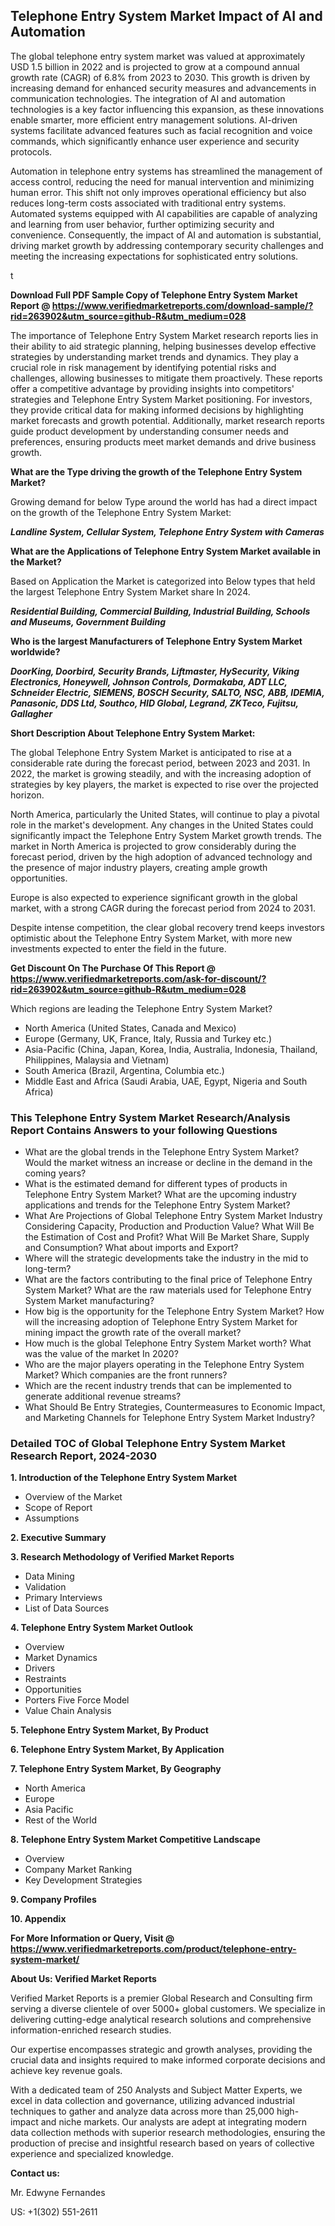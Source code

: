 <h2>Telephone Entry System Market Impact of AI and Automation</h2><p>The global telephone entry system market was valued at approximately USD 1.5 billion in 2022 and is projected to grow at a compound annual growth rate (CAGR) of 6.8% from 2023 to 2030. This growth is driven by increasing demand for enhanced security measures and advancements in communication technologies. The integration of AI and automation technologies is a key factor influencing this expansion, as these innovations enable smarter, more efficient entry management solutions. AI-driven systems facilitate advanced features such as facial recognition and voice commands, which significantly enhance user experience and security protocols.</p><p>Automation in telephone entry systems has streamlined the management of access control, reducing the need for manual intervention and minimizing human error. This shift not only improves operational efficiency but also reduces long-term costs associated with traditional entry systems. Automated systems equipped with AI capabilities are capable of analyzing and learning from user behavior, further optimizing security and convenience. Consequently, the impact of AI and automation is substantial, driving market growth by addressing contemporary security challenges and meeting the increasing expectations for sophisticated entry solutions.</p>t</p><p id="" class=""><strong>Download Full PDF Sample Copy of Telephone Entry System Market Report @ <a href="https://www.verifiedmarketreports.com/download-sample/?rid=263902&utm_source=github-R&utm_medium=028" target="_blank">https://www.verifiedmarketreports.com/download-sample/?rid=263902&utm_source=github-R&utm_medium=028</a></strong></p><p>The importance of&nbsp;Telephone Entry System Market research reports lies in their ability to aid strategic planning, helping businesses develop effective strategies by understanding market trends and dynamics. They play a crucial role in risk management by identifying potential risks and challenges, allowing businesses to mitigate them proactively. These reports offer a competitive advantage by providing insights into competitors' strategies and Telephone Entry System Market positioning. For investors, they provide critical data for making informed decisions by highlighting market forecasts and growth potential. Additionally, market research reports guide product development by understanding consumer needs and preferences, ensuring products meet market demands and drive business growth.</p><p><strong>What are the&nbsp;Type driving the growth of the Telephone Entry System Market?</strong></p><p id="" class="">Growing demand for below Type around the world has had a direct impact on the growth of the Telephone Entry System Market:</p><em><strong>Landline System, Cellular System, Telephone Entry System with Cameras</strong></em></p><strong>What are the&nbsp;Applications&nbsp;of Telephone Entry System Market available in the Market?</strong></p><p id="" class="">Based on Application the Market is categorized into Below types that held the largest Telephone Entry System Market share In 2024.</p><em><strong>Residential Building, Commercial Building, Industrial Building, Schools and Museums, Government Building</strong></em></p><strong>Who is the largest Manufacturers of Telephone Entry System Market worldwide?</strong></p><p><em><strong>DoorKing, Doorbird, Security Brands, Liftmaster, HySecurity, Viking Electronics, Honeywell, Johnson Controls, Dormakaba, ADT LLC, Schneider Electric, SIEMENS, BOSCH Security, SALTO, NSC, ABB, IDEMIA, Panasonic, DDS Ltd, Southco, HID Global, Legrand, ZKTeco, Fujitsu, Gallagher</strong></em></p><p id="" class=""><strong>Short Description About Telephone Entry System Market:</strong></p><p>The global Telephone Entry System Market is anticipated to rise at a considerable rate during the forecast period, between 2023 and 2031. In 2022, the market is growing steadily, and with the increasing adoption of strategies by key players, the market is expected to rise over the projected horizon.</p><p>North America, particularly the United States, will continue to play a pivotal role in the market's development. Any changes in the United States could significantly impact the Telephone Entry System Market growth trends. The market in North America is projected to grow considerably during the forecast period, driven by the high adoption of advanced technology and the presence of major industry players, creating ample growth opportunities.</p><p>Europe is also expected to experience significant growth in the global market, with a strong CAGR during the forecast period from 2024 to 2031.</p><p>Despite intense competition, the clear global recovery trend keeps investors optimistic about the Telephone Entry System Market, with more new investments expected to enter the field in the future.</p><p id="" class=""><strong>Get Discount On The Purchase Of This Report @ <a href="https://www.verifiedmarketreports.com/ask-for-discount/?rid=263902&utm_source=github-R&utm_medium=028" target="_blank">https://www.verifiedmarketreports.com/ask-for-discount/?rid=263902&utm_source=github-R&utm_medium=028</a></strong></p>Which regions are leading the Telephone Entry System Market?</p><ul><li>North America (United States, Canada and Mexico)</li><li>Europe (Germany, UK, France, Italy, Russia and Turkey etc.)</li><li>Asia-Pacific (China, Japan, Korea, India, Australia, Indonesia, Thailand, Philippines, Malaysia and Vietnam)</li><li>South America (Brazil, Argentina, Columbia etc.)</li><li>Middle East and Africa (Saudi Arabia, UAE, Egypt, Nigeria and South Africa)</li></ul><h3 id="" class="">This Telephone Entry System Market Research/Analysis Report Contains Answers to your following Questions</h3><ul><li>What are the global trends in the Telephone Entry System Market? Would the market witness an increase or decline in the demand in the coming years?</li><li>What is the estimated demand for different types of products in Telephone Entry System Market? What are the upcoming industry applications and trends for the Telephone Entry System Market?</li><li>What Are Projections of Global Telephone Entry System Market Industry Considering Capacity, Production and Production Value? What Will Be the Estimation of Cost and Profit? What Will Be Market Share, Supply and Consumption? What about imports and Export?</li><li>Where will the strategic developments take the industry in the mid to long-term?</li><li>What are the factors contributing to the final price of Telephone Entry System Market? What are the raw materials used for Telephone Entry System Market manufacturing?</li><li>How big is the opportunity for the Telephone Entry System Market? How will the increasing adoption of Telephone Entry System Market for mining impact the growth rate of the overall market?</li><li>How much is the global Telephone Entry System Market worth? What was the value of the market In 2020?</li><li>Who are the major players operating in the Telephone Entry System Market? Which companies are the front runners?</li><li>Which are the recent industry trends that can be implemented to generate additional revenue streams?</li><li>What Should Be Entry Strategies, Countermeasures to Economic Impact, and Marketing Channels for Telephone Entry System Market Industry?</li></ul><h3 id="" class="">Detailed TOC of Global Telephone Entry System Market Research Report, 2024-2030</h3><p id="" class=""><strong>1. Introduction of the Telephone Entry System Market</strong></p><ul><li>Overview of the Market</li><li>Scope of Report</li><li>Assumptions</li></ul><p id="" class=""><strong>2. Executive Summary</strong></p><p id="" class=""><strong>3. Research Methodology of Verified Market Reports</strong></p><ul><li>Data Mining</li><li>Validation</li><li>Primary Interviews</li><li>List of Data Sources</li></ul><p id="" class=""><strong>4. Telephone Entry System Market Outlook</strong></p><ul><li>Overview</li><li>Market Dynamics</li><li>Drivers</li><li>Restraints</li><li>Opportunities</li><li>Porters Five Force Model</li><li>Value Chain Analysis</li></ul><p id="" class=""><strong>5. Telephone Entry System Market, By Product</strong></p><p id="" class=""><strong>6. Telephone Entry System Market, By Application</strong></p><p id="" class=""><strong>7. Telephone Entry System Market, By Geography</strong></p><ul><li>North America</li><li>Europe</li><li>Asia Pacific</li><li>Rest of the World</li></ul><p id="" class=""><strong>8. Telephone Entry System Market Competitive Landscape</strong></p><ul><li>Overview</li><li>Company Market Ranking</li><li>Key Development Strategies</li></ul><p id="" class=""><strong>9. Company Profiles</strong></p><p id="" class=""><strong>10. Appendix</strong></p><p id="" class=""><strong>For More Information or Query, Visit @ <a href="https://www.verifiedmarketreports.com/product/telephone-entry-system-market/" target="_blank">https://www.verifiedmarketreports.com/product/telephone-entry-system-market/</a></strong></p><p id="" class=""><strong>About Us: Verified Market Reports</strong></p><p id="" class="">Verified Market Reports is a premier Global Research and Consulting firm serving a diverse clientele of over 5000+ global customers. We specialize in delivering cutting-edge analytical research solutions and comprehensive information-enriched research studies.</p><p id="" class="">Our expertise encompasses strategic and growth analyses, providing the crucial data and insights required to make informed corporate decisions and achieve key revenue goals.</p><p id="" class="">With a dedicated team of 250 Analysts and Subject Matter Experts, we excel in data collection and governance, utilizing advanced industrial techniques to gather and analyze data across more than 25,000 high-impact and niche markets. Our analysts are adept at integrating modern data collection methods with superior research methodologies, ensuring the production of precise and insightful research based on years of collective experience and specialized knowledge.</p><p id="" class=""><strong>Contact us:</strong></p><p id="" class="">Mr. Edwyne Fernandes</p><p id="" class="">US: +1(302) 551-2611</p>